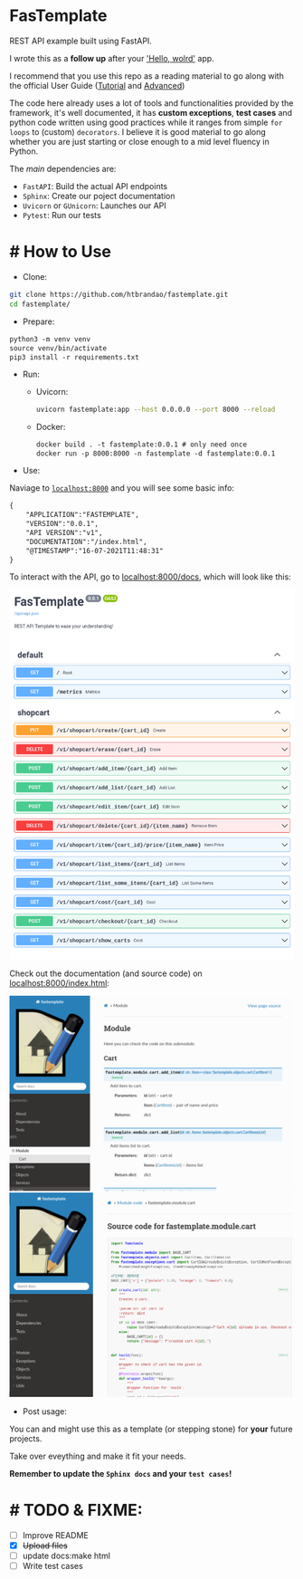 # FasTemplate

REST API example built using FastAPI.

I wrote this as a **follow up** after your ['Hello, wolrd'](https://fastapi.tiangolo.com/tutorial/first-steps/) app.

I recommend that you use this repo as a reading material to go along with the official User Guide ([Tutorial](https://fastapi.tiangolo.com/tutorial/) and [Advanced](https://fastapi.tiangolo.com/advanced/))

The code here already uses a lot of tools and functionalities provided by the framework, it's well documented, it has **custom exceptions**, **test cases** and python code written using good practices while it ranges from simple `for loops` to (custom) `decorators`. I believe it is good material to go along whether you are just starting or close enough to a mid level fluency in Python.

The *main* dependencies are:

- `FastAPI`: Build the actual API endpoints
- `Sphinx`: Create our poject documentation
- `Uvicorn` or `GUnicorn`: Launches our API
- `Pytest`: Run our tests

# # How to Use

- Clone:
```bash
git clone https://github.com/htbrandao/fastemplate.git
cd fastemplate/
```

- Prepare:
```
python3 -m venv venv
source venv/bin/activate
pip3 install -r requirements.txt
```

- Run:
    - Uvicorn:
        ```bash
        uvicorn fastemplate:app --host 0.0.0.0 --port 8000 --reload
        ```
    - Docker:
        ```
        docker build . -t fastemplate:0.0.1 # only need once
        docker run -p 8000:8000 -n fastemplate -d fastemplate:0.0.1
        ```

- Use:

Naviage to [`localhost:8000`](localhost:8000) and you will see some basic info:
```
{
    "APPLICATION":"FASTEMPLATE",
    "VERSION":"0.0.1",
    "API VERSION":"v1",
    "DOCUMENTATION":"/index.html",
    "@TIMESTAMP":"16-07-2021T11:48:31"
}
```

To interact with the API, go to [localhost:8000/docs](localhost:8000), which will look like this:

![swagger](docs/_static/swagger_ex.png)

Check out the documentation (and source code) on [localhost:8000/index.html](localhost:8000/index.html):

![docs](docs/_static/docs_ex.png)
![source](docs/_static/source_code_ex.png)


- Post usage:

You can and might use this as a template (or stepping stone) for **your** future projects.

Take over eveything and make it fit your needs.

**Remember to update the `Sphinx docs` and your `test cases`!**

# # TODO & FIXME:

- [ ] Improve README
- [x] ~~Upload files~~
- [ ] update docs:make html
- [ ] Write test cases
